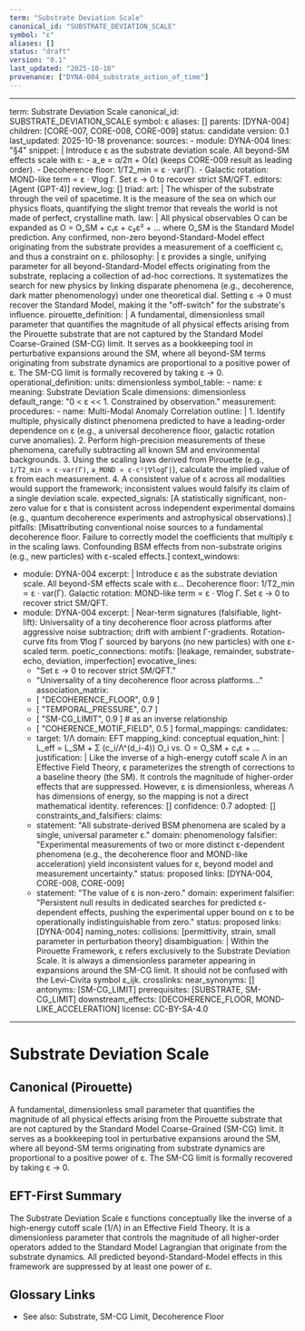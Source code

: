 ```yaml
---
term: "Substrate Deviation Scale"
canonical_id: "SUBSTRATE_DEVIATION_SCALE"
symbol: "ε"
aliases: []
status: "draft"
version: "0.1"
last_updated: "2025-10-18"
provenance: ["DYNA-004_substrate_action_of_time"]
---
```


---
term: Substrate Deviation Scale
canonical_id: SUBSTRATE_DEVIATION_SCALE
symbol: ε
aliases: []
parents: [DYNA-004]
children: [CORE-007, CORE-008, CORE-009]
status: candidate
version: 0.1
last_updated: 2025-10-18
provenance:
  sources:
    - module: DYNA-004
      lines: "§4"
      snippet: |
        Introduce ε as the substrate deviation scale. All beyond-SM effects scale with ε:
        - a_e = α/2π + O(ε) (keeps CORE-009 result as leading order).
        - Decoherence floor: 1/T2_min ∝ ε · var(Γ).
        - Galactic rotation: MOND-like term ∝ ε · ∇log Γ.
        Set ε → 0 to recover strict SM/QFT.
  editors: [Agent (GPT-4)]
  review_log: []
triad:
  art: |
    The whisper of the substrate through the veil of spacetime. It is the measure of the sea on which our physics floats, quantifying the slight tremor that reveals the world is not made of perfect, crystalline math.
  law: |
    All physical observables O can be expanded as O = O_SM + c₁ε + c₂ε² + ... where O_SM is the Standard Model prediction. Any confirmed, non-zero beyond-Standard-Model effect originating from the substrate provides a measurement of a coefficient cᵢ and thus a constraint on ε.
  philosophy: |
    ε provides a single, unifying parameter for all beyond-Standard-Model effects originating from the substrate, replacing a collection of ad-hoc corrections. It systematizes the search for new physics by linking disparate phenomena (e.g., decoherence, dark matter phenomenology) under one theoretical dial. Setting ε → 0 must recover the Standard Model, making it the "off-switch" for the substrate's influence.
pirouette_definition: |
  A fundamental, dimensionless small parameter that quantifies the magnitude of all physical effects arising from the Pirouette substrate that are not captured by the Standard Model Coarse-Grained (SM-CG) limit. It serves as a bookkeeping tool in perturbative expansions around the SM, where all beyond-SM terms originating from substrate dynamics are proportional to a positive power of ε. The SM-CG limit is formally recovered by taking ε → 0.
operational_definition:
  units: dimensionless
  symbol_table:
    - name: ε
      meaning: Substrate Deviation Scale
      dimensions: dimensionless
      default_range: "0 < ε << 1. Constrained by observation."
  measurement:
    procedures:
      - name: Multi-Modal Anomaly Correlation
        outline: |
          1. Identify multiple, physically distinct phenomena predicted to have a leading-order dependence on ε (e.g., a universal decoherence floor, galactic rotation curve anomalies).
          2. Perform high-precision measurements of these phenomena, carefully subtracting all known SM and environmental backgrounds.
          3. Using the scaling laws derived from Pirouette (e.g., `1/T2_min ∝ ε·var(Γ)`, `a_MOND ∝ ε·c²|∇logΓ|`), calculate the implied value of ε from each measurement.
          4. A consistent value of ε across all modalities would support the framework; inconsistent values would falsify its claim of a single deviation scale.
        expected_signals: [A statistically significant, non-zero value for ε that is consistent across independent experimental domains (e.g., quantum decoherence experiments and astrophysical observations).]
        pitfalls: [Misattributing conventional noise sources to a fundamental decoherence floor. Failure to correctly model the coefficients that multiply ε in the scaling laws. Confounding BSM effects from non-substrate origins (e.g., new particles) with ε-scaled effects.]
context_windows:
  - module: DYNA-004
    excerpt: |
      Introduce ε as the substrate deviation scale. All beyond-SM effects scale with ε... Decoherence floor: 1/T2_min ∝ ε · var(Γ). Galactic rotation: MOND-like term ∝ ε · ∇log Γ. Set ε → 0 to recover strict SM/QFT.
  - module: DYNA-004
    excerpt: |
      Near-term signatures (falsifiable, light-lift): Universality of a tiny decoherence floor across platforms after aggressive noise subtraction; drift with ambient Γ-gradients. Rotation-curve fits from ∇log Γ sourced by baryons (no new particles) with one ε-scaled term.
poetic_connections:
  motifs: [leakage, remainder, substrate-echo, deviation, imperfection]
  evocative_lines:
    - "Set ε → 0 to recover strict SM/QFT."
    - "Universality of a tiny decoherence floor across platforms..."
  association_matrix:
    - [ "DECOHERENCE_FLOOR", 0.9 ]
    - [ "TEMPORAL_PRESSURE", 0.7 ]
    - [ "SM-CG_LIMIT", 0.9 ] # as an inverse relationship
    - [ "COHERENCE_MOTIF_FIELD", 0.5 ]
formal_mappings:
  candidates:
    - target: 1/Λ
      domain: EFT
      mapping_kind: conceptual
      equation_hint: |
        L_eff = L_SM + Σ (c_i/Λ^(d_i-4)) O_i  vs.  O = O_SM + c₁ε + ...
      justification: |
        Like the inverse of a high-energy cutoff scale Λ in an Effective Field Theory, ε parameterizes the strength of corrections to a baseline theory (the SM). It controls the magnitude of higher-order effects that are suppressed. However, ε is dimensionless, whereas Λ has dimensions of energy, so the mapping is not a direct mathematical identity.
      references: []
      confidence: 0.7
  adopted: []
constraints_and_falsifiers:
  claims:
    - statement: "All substrate-derived BSM phenomena are scaled by a single, universal parameter ε."
      domain: phenomenology
      falsifier: "Experimental measurements of two or more distinct ε-dependent phenomena (e.g., the decoherence floor and MOND-like acceleration) yield inconsistent values for ε, beyond model and measurement uncertainty."
      status: proposed
      links: [DYNA-004, CORE-008, CORE-009]
    - statement: "The value of ε is non-zero."
      domain: experiment
      falsifier: "Persistent null results in dedicated searches for predicted ε-dependent effects, pushing the experimental upper bound on ε to be operationally indistinguishable from zero."
      status: proposed
      links: [DYNA-004]
naming_notes:
  collisions: [permittivity, strain, small parameter in perturbation theory]
  disambiguation: |
    Within the Pirouette Framework, ε refers exclusively to the Substrate Deviation Scale. It is always a dimensionless parameter appearing in expansions around the SM-CG limit. It should not be confused with the Levi-Civita symbol ε_ijk.
crosslinks:
  near_synonyms: []
  antonyms: [SM-CG_LIMIT]
  prerequisites: [SUBSTRATE, SM-CG_LIMIT]
  downstream_effects: [DECOHERENCE_FLOOR, MOND-LIKE_ACCELERATION]
license: CC-BY-SA-4.0
---

# Substrate Deviation Scale

## Canonical (Pirouette)
A fundamental, dimensionless small parameter that quantifies the magnitude of all physical effects arising from the Pirouette substrate that are not captured by the Standard Model Coarse-Grained (SM-CG) limit. It serves as a bookkeeping tool in perturbative expansions around the SM, where all beyond-SM terms originating from substrate dynamics are proportional to a positive power of ε. The SM-CG limit is formally recovered by taking ε → 0.

## EFT-First Summary
The Substrate Deviation Scale ε functions conceptually like the inverse of a high-energy cutoff scale (1/Λ) in an Effective Field Theory. It is a dimensionless parameter that controls the magnitude of all higher-order operators added to the Standard Model Lagrangian that originate from the substrate dynamics. All predicted beyond-Standard-Model effects in this framework are suppressed by at least one power of ε.

## Glossary Links
- See also: Substrate, SM-CG Limit, Decoherence Floor